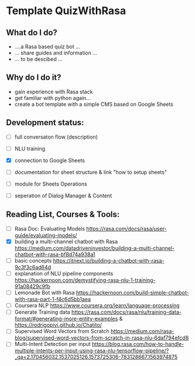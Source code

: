 # Template QuizWithRasa

What do I do?
- 
- ....a Rasa based quiz bot ...
- ... share guides and information ...
- ... to be descibed ... 


Why do I do it?
- 
- gain experience with Rasa stack
- get familiar with python again...
- create a bot template with a simple CMS based on Google Sheets


Development status:  
- 
- [ ] full conversaton flow (description)
- [ ] NLU training
- [x] connection to Google Sheets 
- [ ] documentation for sheet structure & link "how to setup sheets"
- [ ] module for Sheets Operations
- [ ] seperation of Dialog Manager & Content




Reading List, Courses & Tools:  
- 
- [ ] Rasa Doc: Evaluating Models
          https://rasa.com/docs/rasa/user-guide/evaluating-models/
- [x] building a multi-channel chatbot with Rasa
          https://medium.com/datadriveninvestor/building-a-multi-channel-chatbot-with-rasa-bf8d74a938a1
- [ ] basic concepts
          https://itnext.io/building-a-chatbot-with-rasa-9c3f3c6ad64d
- [ ] explanation of NLU pipeline components  
          https://hackernoon.com/demystifying-rasa-nlu-1-training-91a08429c9fb
- [ ] Lemonade Bot with Rasa 
          https://hackernoon.com/build-simple-chatbot-with-rasa-part-1-f4c6d5bb1aea
- [ ] Coursera NLP
          https://www.coursera.org/learn/language-processing
- [ ] Generate Training data
          https://rasa.com/docs/rasa/nlu/training-data-format/#generating-more-entity-examples & https://rodrigopivi.github.io/Chatito/
- [ ] Supervised Word Vectors from Scratch
          https://medium.com/rasa-blog/supervised-word-vectors-from-scratch-in-rasa-nlu-6daf794efcd8
- [ ] Multi-Intent Detection per input
          https://blog.rasa.com/how-to-handle-multiple-intents-per-input-using-rasa-nlu-tensorflow-pipeline/?_ga=2.170456032.1537025126.1573725306-783128667.1563974875
